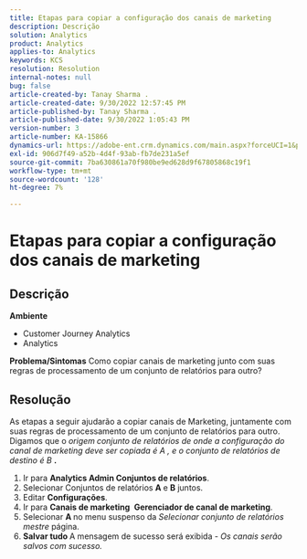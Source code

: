 ```yaml
---
title: Etapas para copiar a configuração dos canais de marketing
description: Descrição
solution: Analytics
product: Analytics
applies-to: Analytics
keywords: KCS
resolution: Resolution
internal-notes: null
bug: false
article-created-by: Tanay Sharma .
article-created-date: 9/30/2022 12:57:45 PM
article-published-by: Tanay Sharma .
article-published-date: 9/30/2022 1:05:43 PM
version-number: 3
article-number: KA-15866
dynamics-url: https://adobe-ent.crm.dynamics.com/main.aspx?forceUCI=1&pagetype=entityrecord&etn=knowledgearticle&id=bab66c76-bf40-ed11-9db1-0022480868ff
exl-id: 906d7f49-a52b-4d4f-93ab-fb7de231a5ef
source-git-commit: 7ba630861a70f980be9ed628d9f67805868c19f1
workflow-type: tm+mt
source-wordcount: '128'
ht-degree: 7%

---
```


# Etapas para copiar a configuração dos canais de marketing

## Descrição

<b>Ambiente</b>
- Customer Journey Analytics
- Analytics



<b>Problema/Sintomas</b>
Como copiar canais de marketing junto com suas regras de processamento de um conjunto de relatórios para outro?


## Resolução


As etapas a seguir ajudarão a copiar canais de Marketing, juntamente com suas regras de processamento de um conjunto de relatórios para outro. Digamos que o *origem<b> </b>conjunto de relatórios *de onde a configuração do canal de marketing deve ser copiada é* A *, e o* conjunto de relatórios de destino *é* B <b>*.</b>

1. Ir para <b>Analytics </b> <b>Admin </b> <b>Conjuntos de relatórios</b>.
2. Selecionar Conjuntos de relatórios <b>A </b>e <b>B</b> juntos.
3. Editar <b>Configurações</b>.
4. Ir para <b>Canais de marketing </b> <b>Gerenciador de canal de marketing</b>.
5. Selecionar <b>A </b>no menu suspenso da *Selecionar conjunto de relatórios mestre* página.
6. <b>Salvar tudo </b> A mensagem de sucesso será exibida - *Os canais serão salvos com sucesso.*
